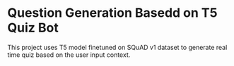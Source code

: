 # Question Generation Basedd on T5 Quiz Bot
This project uses T5 model finetuned on SQuAD v1 dataset to generate real time quiz based on the user input context.
